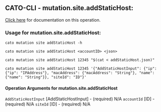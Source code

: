 
## CATO-CLI - mutation.site.addStaticHost:
[Click here](https://api.catonetworks.com/documentation/#mutation-addStaticHost) for documentation on this operation.

### Usage for mutation.site.addStaticHost:

`cato mutation site addStaticHost -h`

`cato mutation site addStaticHost <accountID> <json>`

`cato mutation site addStaticHost 12345 "$(cat < addStaticHost.json)"`

`cato mutation site addStaticHost 12345 '{"AddStaticHostInput": {"ip": {"ip": "IPAddress"}, "macAddress": {"macAddress": "String"}, "name": {"name": "String"}}, "siteId": "ID"}'`

#### Operation Arguments for mutation.site.addStaticHost ####
`AddStaticHostInput` [AddStaticHostInput] - (required) N/A 
`accountId` [ID] - (required) N/A 
`siteId` [ID] - (required) N/A 

